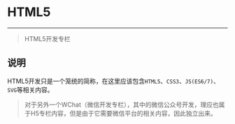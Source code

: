 # HTML5
---

> HTML5开发专栏


## 说明

HTML5开发只是一个笼统的简称，在这里应该包含`HTML5`、`CSS3`、`JS(ES6/7)`、`SVG`等相关内容。

> 对于另外一个WChat（微信开发专栏），其中的微信公众号开发，理应也属于H5专栏内容，但是由于它需要微信平台的相关内容，因此独立出来。